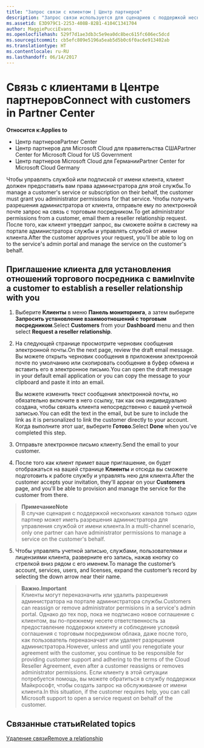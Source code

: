 ```yaml
---
title: "Запрос связи с клиентом | Центр партнеров"
description: "Запрос связи используется для сценариев с поддержкой нескольких партнеров и нескольких каналов. Он также используется, если клиент удаляет делегированные права администратора и вам нужно восстановить их для подготовки или поддержки клиента."
ms.assetid: E3D979C1-2253-408B-82B1-4104C1341704
author: MaggiePucciEvans
ms.openlocfilehash: 529f7d1ae3db3c5e9ea0dc8bec615fc606ec5dcd
ms.sourcegitcommit: cb5efc809e5196a5eab5d5b0c6f0ac6e913402ab
ms.translationtype: HT
ms.contentlocale: ru-RU
ms.lasthandoff: 06/14/2017
---
```

# <a name="connect-with-customers-in-partner-center"></a><span data-ttu-id="771e9-104">Связь с клиентами в Центре партнеров</span><span class="sxs-lookup"><span data-stu-id="771e9-104">Connect with customers in Partner Center</span></span>

**<span data-ttu-id="771e9-105">Относится к:</span><span class="sxs-lookup"><span data-stu-id="771e9-105">Applies to</span></span>**

-  <span data-ttu-id="771e9-106">Центр партнеров</span><span class="sxs-lookup"><span data-stu-id="771e9-106">Partner Center</span></span>
-  <span data-ttu-id="771e9-107">Центр партнеров для Microsoft Cloud для правительства США</span><span class="sxs-lookup"><span data-stu-id="771e9-107">Partner Center for Microsoft Cloud for US Government</span></span>
-  <span data-ttu-id="771e9-108">Центр партнеров Microsoft Cloud для Германии</span><span class="sxs-lookup"><span data-stu-id="771e9-108">Partner Center for Microsoft Cloud Germany</span></span>

<span data-ttu-id="771e9-109">Чтобы управлять службой или подпиской от имени клиента, клиент должен предоставить вам права администратора для этой службы.</span><span class="sxs-lookup"><span data-stu-id="771e9-109">To manage a customer's service or subscription on their behalf, the customer must grant you administrator permissions for that service.</span></span> <span data-ttu-id="771e9-110">Чтобы получить разрешения администратора от клиента, отправьте ему по электронной почте запрос на связь с торговым посредником.</span><span class="sxs-lookup"><span data-stu-id="771e9-110">To get administrator permissions from a customer, email them a reseller relationship request.</span></span> <span data-ttu-id="771e9-111">После того, как клиент утвердит запрос, вы сможете войти в систему на портале администратора службы и управлять службой от имени клиента.</span><span class="sxs-lookup"><span data-stu-id="771e9-111">After the customer approves your request, you'll be able to log on to the service's admin portal and manage the service on the customer's behalf.</span></span> 

## <a name="invite-a-customer-to-establish-a-reseller-relationship-with-you"></a><span data-ttu-id="771e9-112">Приглашение клиента для установления отношений торгового посредника с вами</span><span class="sxs-lookup"><span data-stu-id="771e9-112">Invite a customer to establish a reseller relationship with you</span></span>

1.  <span data-ttu-id="771e9-113">Выберите **Клиенты** в меню **Панель мониторинга**, а затем выберите **Запросить установление взаимоотношений с торговым посредником**.</span><span class="sxs-lookup"><span data-stu-id="771e9-113">Select **Customers** from your **Dashboard** menu and then select **Request a reseller relationship**.</span></span>

2.  <span data-ttu-id="771e9-114">На следующей странице просмотрите черновик сообщения электронной почты.</span><span class="sxs-lookup"><span data-stu-id="771e9-114">On the next page, review the draft email message.</span></span> <span data-ttu-id="771e9-115">Вы можете открыть черновик сообщения в приложении электронной почте по умолчанию или скопировать сообщение в буфер обмена и вставить его в электронное письмо.</span><span class="sxs-lookup"><span data-stu-id="771e9-115">You can open the draft message in your default email application or you can copy the message to your clipboard and paste it into an email.</span></span> 

    <span data-ttu-id="771e9-116">Вы можете изменить текст сообщения электронной почты, но обязательно включите в него ссылку, так как она индивидуально создана, чтобы связать клиента непосредственно с вашей учетной записью.</span><span class="sxs-lookup"><span data-stu-id="771e9-116">You can edit the text in the email, but be sure to include the link as it is personalized to link the customer directly to your account.</span></span> <span data-ttu-id="771e9-117">Когда выполните этот шаг, выберите **Готово**.</span><span class="sxs-lookup"><span data-stu-id="771e9-117">Select **Done** when you’ve completed this step.</span></span>

3.  <span data-ttu-id="771e9-118">Отправьте электронное письмо клиенту.</span><span class="sxs-lookup"><span data-stu-id="771e9-118">Send the email to your customer.</span></span>

4.  <span data-ttu-id="771e9-119">После того как клиент примет ваше приглашение, он будет отображаться на вашей странице **Клиенты** и отсюда вы сможете подготовить к работе службу и управлять нею для клиента.</span><span class="sxs-lookup"><span data-stu-id="771e9-119">After the customer accepts your invitation, they'll appear on your **Customers** page, and you'll be able to provision and manage the service for the customer from there.</span></span>

 >**<span data-ttu-id="771e9-120">Примечание</span><span class="sxs-lookup"><span data-stu-id="771e9-120">Note</span></span>**<br>
    <span data-ttu-id="771e9-121">В случае сценария с поддержкой нескольких каналов только один партнер может иметь разрешения администратора для управления службой от имени клиента.</span><span class="sxs-lookup"><span data-stu-id="771e9-121">In a multi-channel scenario, only one partner can have administrator permissions to manage a service on the customer's behalf.</span></span> 

5.  <span data-ttu-id="771e9-122">Чтобы управлять учетной записью, службами, пользователями и лицензиями клиента, разверните его запись, нажав кнопку со стрелкой вниз рядом с его именем.</span><span class="sxs-lookup"><span data-stu-id="771e9-122">To manage the customer’s account, services, users, and licenses, expand the customer’s record by selecting the down arrow near their name.</span></span>


>**<span data-ttu-id="771e9-123">Важно.</span><span class="sxs-lookup"><span data-stu-id="771e9-123">Important</span></span>**<br>
<span data-ttu-id="771e9-124">Клиенты могут переназначить или удалить разрешения администратора на портале администратора службы.</span><span class="sxs-lookup"><span data-stu-id="771e9-124">Customers can reassign or remove administrator permisions in a service's admin portal.</span></span> <span data-ttu-id="771e9-125">Однако до тех пор, пока не подписано новое соглашение с клиентом, вы по-прежнему несете ответственность за предоставление поддержки клиенту и соблюдение условий соглашения с торговым посредником облака, даже после того, как пользователь переназначает или удаляет разрешения администратора.</span><span class="sxs-lookup"><span data-stu-id="771e9-125">However, unless and until you renegotiate your agreement with the customer, you continue to be responsible for providing customer support and adhering to the terms of the Cloud Reseller Agreement, even after a customer reassigns or removes administrator permissions.</span></span> <span data-ttu-id="771e9-126">Если клиенту в этой ситуации потребуется помощь, вы можете обратиться в службу поддержки Майкрософт, чтобы создать запрос на обслуживание от имени клиента.</span><span class="sxs-lookup"><span data-stu-id="771e9-126">In this situation, if the customer requires help, you can call Microsoft support to open a service request on behalf of the customer.</span></span>

## <a name="related-topics"></a><span data-ttu-id="771e9-127">Связанные статьи</span><span class="sxs-lookup"><span data-stu-id="771e9-127">Related topics</span></span>

[<span data-ttu-id="771e9-128">Удаление связи</span><span class="sxs-lookup"><span data-stu-id="771e9-128">Remove a relationship</span></span>](remove-a-relationship.md)
